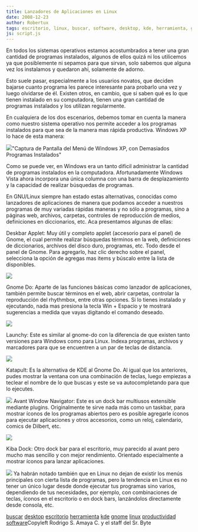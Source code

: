 ```yaml
---
title: Lanzadores de Aplicaciones en Linux
date: 2008-12-23
author: Robertux
tags: escritorio, linux, buscar, software, desktop, kde, herramienta, gnome, productividad
js: script.js
---
```


En todos los sistemas operativos estamos acostumbrados a tener una gran
      cantidad de programas instalados, algunos de ellos quizá ni los utilicemos ya que posiblemente
      ni sepamos para que sirvan, solo sabemos que alguna vez los instalamos y quedaron ahi,
      solamente de adorno.

Esto suele pasar, especialmente a los usuarios
      novatos, que deciden bajarse cuanto programa les parece interesante para probarlo una vez y
      luego olvidarse de él. Existen otros, en cambio, que si saben qué es lo que tienen instalado
      en su computadora, tienen una gran cantidad de programas instalados y los utilizan
      regularmente.

En cualquiera de los dos escenarios, debemos tomar en
      cuenta la manera como nuestro sistema operativo nos permite acceder a los programas instalados
      para que sea de la manera mas rápida productiva. Windows XP lo hace de esta manera:

[![](http://2.bp.blogspot.com/_jH77WNrMVRA/SU8fVbanNxI/AAAAAAAAFlM/_SvpwxU_l94/s400/509252546_8bb15d8685_o.jpg)](http://2.bp.blogspot.com/_jH77WNrMVRA/SU8fVbanNxI/AAAAAAAAFlM/_SvpwxU_l94/s1600-h/509252546_8bb15d8685_o.jpg)"Captura de Pantalla del
      Menú de Windows XP, con Demasiados Programas Instalados"

Como se puede ver, en Windows era un tanto dificil
      administrar la cantidad de programas instalados en la computadora. Afortunadamente Windows
      Vista ahora incorpora una única columna con una barra de desplazamiento y la capacidad de
      realizar búsquedas de programas.

En GNU/Linux siempre han estado estas
      alternativas, conocidas como lanzadores de aplicaciones de manera que podamos acceder a
      nuestros programas de muy variadas rápidas maneras y no sólo a programas, sino a páginas web,
      archivos, carpetas, controles de reproducción de medios, definiciones en diccionarios, etc.
      Aca presentamos algunas de ellas:

Deskbar Applet: Muy útil y completo applet (accesorio para el panel) de
      Gnome, el cual permite realizar búsquedas términos en la web, definiciones de diccionarios,
      archivos del disco duro, programas, etc. Todo desde el panel de Gnome. Para agregarlo, haz
      clic derecho sobre el panel, selecciona la opción de agregas mas items y búscalo entre la
      lista de disponibles.

[![](http://1.bp.blogspot.com/_jH77WNrMVRA/SVBsklhkIKI/AAAAAAAAFlU/oWb_SU4ptug/s400/deskbar-screenshot.png)](http://1.bp.blogspot.com/_jH77WNrMVRA/SVBsklhkIKI/AAAAAAAAFlU/oWb_SU4ptug/s1600-h/deskbar-screenshot.png)

Gnome Do: Aparte de las funciones
      básicas como lanzador de aplicaciones, también permite buscar términos en el web, abrir
      carpetas, controlar la reproducción del rhythmbox, entre otras opciones. Si lo tienes
      instalado y ejecutando, nada mas presiona la tecla Win + Espacio y te mostrará sugerencias a
      medida que vayas digitando el comando deseado.

[![](http://1.bp.blogspot.com/_jH77WNrMVRA/SVBvS913nNI/AAAAAAAAFlc/2L_4grUK1Ws/s400/gnomedo.png)](http://1.bp.blogspot.com/_jH77WNrMVRA/SVBvS913nNI/AAAAAAAAFlc/2L_4grUK1Ws/s1600-h/gnomedo.png)

Launchy: Este es similar al gnome-do
      con la diferencia de que existen tanto versiones para Windows como para Linux. Indexa
      programas, archivos y marcadores para que se encuentren a un par de teclas de distancia.

[![](http://4.bp.blogspot.com/_jH77WNrMVRA/SVBvvupn2XI/AAAAAAAAFlk/iFclzwfRgLo/s400/launchy.jpg)](http://4.bp.blogspot.com/_jH77WNrMVRA/SVBvvupn2XI/AAAAAAAAFlk/iFclzwfRgLo/s1600-h/launchy.jpg)

Katapult: Es la alternativa de KDE al
      Gnome Do. Al igual que los anteriores, pudes mostrar la ventana con una combinación de teclas,
      luego empiezas a teclear el nombre de lo que buscas y este se va autocompletando para que lo
      ejecutes.

[![](http://4.bp.blogspot.com/_jH77WNrMVRA/SVByqW_wBxI/AAAAAAAAFls/W13PHioq-6c/s400/katapul.png)](http://4.bp.blogspot.com/_jH77WNrMVRA/SVByqW_wBxI/AAAAAAAAFls/W13PHioq-6c/s1600-h/katapul.png)
Avant Window Navigator: Este es un
      dock bar multiusos extensible mediante plugins. Originalmente te sirve nada más como un
      taskbar, para mostrar íconos de los programas abiertos pero es posible agregarle íconos para
      ejecutar aplicaciones y otros accesorios, como un reloj, calendario, comics de Dilbert,
      etc.

[![](http://3.bp.blogspot.com/_jH77WNrMVRA/SVB1Zd7DA1I/AAAAAAAAFl0/a8-CIuaj9BI/s400/awn.jpg)](http://3.bp.blogspot.com/_jH77WNrMVRA/SVB1Zd7DA1I/AAAAAAAAFl0/a8-CIuaj9BI/s1600-h/awn.jpg)

Kiba Dock: Otro dock bar para el
      escritorio, muy parecido al avant pero mucho mas sencillo y con mejor rendimiento. Orientado
      especialmente a mostrar íconos para lanzar aplicaciones.

[![](http://3.bp.blogspot.com/_jH77WNrMVRA/SVB2yzsRI1I/AAAAAAAAFl8/rRkpbthsfwo/s400/kibadock.jpg)](http://3.bp.blogspot.com/_jH77WNrMVRA/SVB2yzsRI1I/AAAAAAAAFl8/rRkpbthsfwo/s1600-h/kibadock.jpg)
Ya
      habrán notado también que en Linux no dejan de existir los menús principales con cierta lista
      de programas, pero la tendencia en Linux es no tener un único lugar desde donde ejecutar tus
      programas sino varios, dependiendo de tus necesidades, por ejemplo, con combinaciones de
      teclas, íconos en el escritorio o en dock bars, lanzándolos directamente desde consola,
      etc.

[buscar](http://www.blogalaxia.com/tags/buscar) [desktop](http://www.blogalaxia.com/tags/desktop) [escritorio](http://www.blogalaxia.com/tags/escritorio) [herramienta](http://www.blogalaxia.com/tags/herramienta) [kde](http://www.blogalaxia.com/tags/kde) [gnome](http://www.blogalaxia.com/tags/gnome) [linux](http://www.blogalaxia.com/tags/linux) [productividad](http://www.blogalaxia.com/tags/productividad) [software](http://www.blogalaxia.com/tags/software)Copyleft Rodrigo S.
      Amaya C. y el staff del Sr. Byte